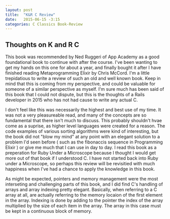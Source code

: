 ```yaml
---
layout: post
title:  "K&R C Review"
date:   2015-06-15 -3:15
categories: C Classics Book-Review
---
```

<h2>Thoughts on K and R C</h2>
This book was recommended by Ned Ruggeri of App Academy as a good foundational book to continue with after the course. I've been wanting to get my hands on this one for about a year, and finally bought it after I have finished reading Metaprogramming Elixir by Chris McCord. I'm a little trepidatious to write a review of such an old and well known book. Keep in mind that this is coming from my perspective, and could be valuable for someone of a similar perspective as myself. I'm sure much has been said of this book that I could not dispute, but this is the thoughts of a Rails developer in 2015 who has not had cause to write any actual C.

I don't feel like this was necessarily the highest and best use of my time. It was not a very pleasureable read, and many of the concepts are so fundamental that there isn't much to discuss. This probably shouldn't hvae come as a suprise, as higher level languages were created for a reason. The code examples of various sorting algorithms were kind of interesting, but the book did not "blow my mind" at any point with an elegant solution to a problem I'd seen before ( such as the fibonaccis sequence in Programming Elixir ) or give me much that I can use in day to day. I read this book as a preperation for Ruby Under a Microscope because I thought I would get more out of that book if I understood C. I have not started back into Ruby under a Microscope, so perhaps this review will be revisitied with much happiness when I've had a chance to apply the knowledge in this book.

As might be expected, pointers and memory management were the most interseting and challenging parts of this book, and I did find C's handling of arrays and array indexing pretty elegant. Basically, when referring to a C array at all, are actually referring to the memory locaion of the first element in the array. Indexing is done by adding to the pointer the index of the array multiplied by the size of each item in the array. The array in this case must be kept in a continuous block of memory.   
